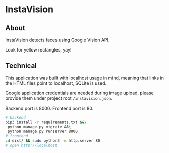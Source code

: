 # InstaVision

## About

InstaVision detects faces using Google Vision API.

Look for yellow rectangles, yay!

## Technical

This application was built with localhost usage in mind,
meaning that links in the HTML files point to localhost,
SQLite is used.

Google application credentials are needed during image
upload, please provide them under project root
 `/instavision.json`.

Backend port is 8000. Frontend port is 80.

```bash
# backend
pip3 install -r requirements.txt &&\
 python manage.py migrate &&\
 python manage.py runserver 8000
# frontend
cd dist/ && sudo python3 -m http.server 80
# open http://localhost
```
